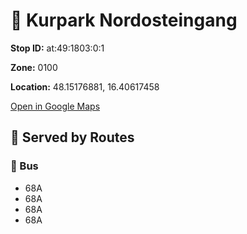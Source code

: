 # 🚉 Kurpark Nordosteingang


**Stop ID:** at:49:1803:0:1

**Zone:** 0100

**Location:** 48.15176881, 16.40617458

[Open in Google Maps](https://www.google.com/maps?q=48.15176881,16.40617458)

## 🚆 Served by Routes

### 🚌 Bus
- 68A
- 68A
- 68A
- 68A